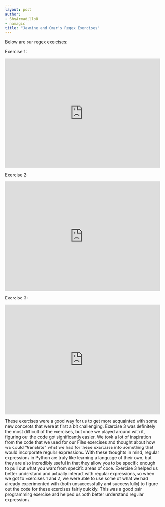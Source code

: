 ```yaml
---
layout: post
author:
- ShyArmadillo8
- namagic
title: "Jasmine and Omar's Regex Exercises"
---
```

Below are our regex exercises:

Exercise 1: 
<iframe src="https://trinket.io/embed/python3/f63ef8a3af" width="100%" height="356" frameborder="0" marginwidth="0" marginheight="0" allowfullscreen></iframe>

Exercise 2: 
<iframe src="https://trinket.io/embed/python3/55631a563a" width="100%" height="356" frameborder="0" marginwidth="0" marginheight="0" allowfullscreen></iframe>

Exercise 3: 
<iframe src="https://trinket.io/embed/python3/28c4e28578" width="100%" height="356" frameborder="0" marginwidth="0" marginheight="0" allowfullscreen></iframe>

These exercises were a good way for us to get more acquainted with some new concepts that were at first a bit challenging.  Exercise 3 was definitely the  most difficult of the exercises, but once we played around with it, figuring out the code got significantly easier.  We took a lot of inspiration from the code that we used for our Files exercises and thought about how we could "translate" what we had for these exercises into something that would incorporate regular expressions.  With these thoughts in mind, regular expressions in Python are truly like learning a language of their own, but they are also incredibly useful in that they allow you to be specific enough to pull out what you want from specific areas of code.  Exercise 3 helped us better understand and actually interact with regular expressions, so when we got to Exercises 1 and 2, we were able to use some of what we had already experimented with (both unsuccessfully and successfully) to figure out the code for these exercises fairly quickly.  This was a good pair programming exercise and helped us both better understand regular expressions.

